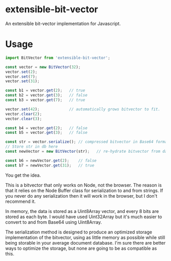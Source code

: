 # extensible-bit-vector
An extensible bit-vector implementation for Javascript.

# Usage

```ts
import BitVector from 'extensible-bit-vector';

const vector = new BitVector(32);
vector.set(2);
vector.set(7);
vector.set(31);

const b1 = vector.get(2);   // true
const b2 = vector.get(3);   // false
const b3 = vector.get(7);   // true

vector.set(42);             // automatically grows bitvector to fit.
vector.clear(2);
vector.clear(3);

const b4 = vector.get(2);   // false
const b5 = vector.get(3);   // false

const str = vector.serialize(); // compressed bitvector in Base64 format
// Store str in db here
const newVector = new BitVector(str);   // re-hydrate bitvector from database.

const b6 = newVector.get(2);    // false
const b7 = newVector.get(31);   // true
```

You get the idea. 

This is a bitvector that only works on Node, not the browser. The reason is that it relies on the Node Buffer class for serialization to and from strings. If you never do any serialization then it will work in the browser, but I don't recommend it. 

In memory, the data is stored as a Uint8Array vector, and every 8 bits are stored as each byte. I would have used Uint32Array but it's much easier to convert to and from Base64 using Uint8Array. 

The serialization method is designed to produce an optimized storage implementation of the bitvector, using as little memory as possible while still being storable in your average document database. I'm sure there are better ways to optimize the storage, but none are going to be as compatible as this. 